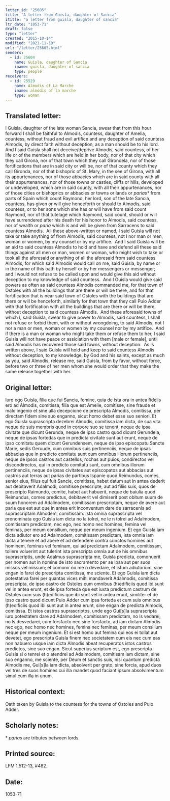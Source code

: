 ```yaml
---
letter_id: "25605"
title: "A letter from Guisla, daughter of Sancia"
ititle: "a letter from guisla, daughter of sancia"
ltr_date: "1053-71"
draft: false
type: "letter"
created: "2015-10-14"
modified: "2021-11-19"
url: "/letter/25605.html"
senders:
  - id: 25604
    name: Guisla, daughter of Sancia
    iname: guisla, daughter of sancia
    type: people
receivers:
  - id: 25529
    name: Almodis of La Marche
    iname: almodis of la marche
    type: woman
---
```

<h2> Translated letter:</h2><p>I Guisla, daughter of the late woman Sancia, swear that from this hour forward I shall be faithful to Almodis, countess, daughter of Amelia, countess, without fraud and evil artifice and any deception of said countess Almodis, by direct faith without deception, as a man should be to his lord.&nbsp; And I said Guisla shall not deceive/deprive Almodis, said countess, of her life or of the members which are held in her body, nor of that city which they call Girona, nor of that town which they call Girondela, nor of those fortifications that are in said city or will be, nor of that county which they call Gironda, nor of that bishopric of St. Mary, in the see of Girona, with all its appurtenances, nor of those abbacies which are in said county with all their appurtenances, nor of those towns or castles, cliffs or hills, developed or undeveloped, which are in said county, with all their appurtenances, nor of those cities or bishoprics or abbacies or towns or lands or <i>parias*</i> from parts of Spain which count Raymond, her lord, son of the late Sancia, countess, has given or will give henceforth or should to Almodis, said countess, or to her sons which she has or will have from said count Raymond, nor of that tutelage which Raymond, said count, should or will have surrendered after his death for his honor to Almodis, said countess, nor of wealth or <i>paria </i>which is and will be given from Sarracens to said countess Almodis.&nbsp; All these above-written or named, I said Guisla will not take or take anything of from Almodis, said countess, not I nor man or men, woman or women, by my counsel or by my artifice.&nbsp; And I said Guisla will be an aid to said countess Almodis to hold and have and defend all these said things against all men or man, women or woman, who might wish to take or took all the aforesaid or anything of all the aforesaid from said countess Almodis, for which said Almodis would call on me, said Guisla, by name or in the name of this oath by herself or by her messengers or messenger;&nbsp; and I would not refuse to be called upon and would give this aid without deception to my knowledge of said countess.&nbsp; And I Guisla would give said powers as often as said countess Almodis commanded me, for that town of Ostoles with all the buildings that are there or will be there, and for that fortification that is near said town of Ostoles with the buildings that are there or will be henceforth, similarly for that town that they call Puio Adder with that fortification with all the buildings that are there or will be there, without deception to said countess Almodis.&nbsp; And these aforesaid towns of which I, said Guisla, swear to give power to Almodis, said countess, I shall not refuse or forbid them, with or without wrongdoing, to said Almodis, not I nor a man or men, woman or women by my counsel nor by my artifice.&nbsp; And if there is a man or woman who might take them or refuse them to her, I said Guisla will not have peace or assiciation with them [male or female], until said Almodis has recovered those said towns, without deception.&nbsp; As is written above, I said Guisla will hold and keep to said countess Almodis without deception, to my knowledge, by God and his saints, except as much as you, said Almodis, release me, said Guisla, from by favor, without force, before two or three of her men whom she would order that they make the same release together with her.</p><h2 class="mt-4"> Original letter:</h2><p>Iuro ego Guisla, filia que fui Sancia, femine, quia de ista ora in antea fidelis ero ad Almodis, comitissa, filia que est Amelie, comitisse, sine fraude et malo ingenio et sine ulla decepcione de prescripta Almodis, comitissa, per directam fidem sine suo enganno, sicut homo debet esse suo seniori. Et ego Guisla suprascripta dezebrei Almodis, comitissa iam dicta, de sua vita neque de suis membris quod in corpore suo se tenent, neque de ipsa civitate que dicunt Gerunda, neque de ipso castro quod dicunt Gerundela, neque de ipsas fortedas que in predicta civitate sunt aut erunt, neque de ipso comitatu quem dicunt Gerundensem, neque de ipso episcopatu Sancte Marie, sedis Geruude, cum omnibus suis pertinenciis, neque de ipsas abbacias que in predicto comitatu sunt cum om­nibus illorum pertinenciis, neque de ipsos castros aut castellos, rochas aut puios, condirectos vel discondirectos, qui in predicto comitatu sunt, cum omnibus illorum pertinenciis, neque de ipsas civitates aut episcopatos aut abbacias aut castros aut terras aut parias de partibus Ispanie quod Reimundus, comes, senior eius, filius qui fuit Sancie, comitisse, habet datum aut in antea dederit aut debitaverit Adalmodi, comitisse prescripte, aut ad filiis suis, quos de prescripto Raimundo, comite, habet aut habuerit, neque de baiulia quod Reimundus, comes predictus, debitaverit vel dimiserit post obitum suum de suum honorem ad Adalinodem, comitissam prescriptam, neque de avere aut paria que est aut que in antea erit inconventum dare de sarracenis ad suprascriptam Almodem, comitissam. Ista omnia suprascripta vel prenominata ego Guisla iam dicta no la tolrei, ne le n tolrei ad Adalmodem, comitissam predictam, nec ego, nec homo nec homines, femina vel feminas, per meum consilium, neque per meum ingenium. Et ego Guisla iam dicta adiutor ero ad Adalmodem, comitissam predictam, ista omnia iam dicta a tenere et ad abere et ad defendere contra cunctos homines aut hominem, feminas vel feminam, qui ad predictam Adalmodem, comitissam, tollere voluerint aut tulerint ista prescripta omnia aut de his omnibus suprascriptis, unde Adalmus suprascripta me, Guisla predicta, comonuerit per nomen aut in nomine de isto sacramento per se ipsa aut per suos missos vel missum; et comonir no me n devedare, et istum adiutorium, sine engan lo farei de prescripta comitissa, me sciente. Et ego Guisla iam dicta potestativa farei per quantas vices mihi mandaverit Adalmodis, comitissa prescripta, de ipso castro de Ostoles cum omnibus (h)edificiis quod ibi sunt vel in antea erunt, et de ipsa forteda que est iuxta predictum castrum de Ostoles cum suis (h)edificiis que ibi sunt vel in antea erunt, similiter et de ipso castro quod dicunt Puio Adder cum ipsa forteda et cum suis omnibus (h)edificiis quod ibi sunt aut in antea erunt, sine engan de predicta Almodis, comitissa. Et istos castros suprascriptos, unde ego Gui[s]la suprascripta iuro potestatem dare ad Adalmodem, comitissam predictam, no ls vedarei, no ls desvedarei, cum forsfacto nec sine forsfacto, ad iam dictam Almodis nec ego, nec homo nec homines, femina nec feminas, per meum consilium neque per meum ingenium. Et si est homo aut femina qui eos ei tollat aut devetet, ego prescripta Guisla finem nec societatem cum eis nec cum eas non habuero usque iam dicta Almodis abeat recuperatos istos castros predictos, sine suo engan. Sicut superius scriptum est, ego prescripta Guisla si o tenrei et o atendrei ad Adalmodem, comitisam iam dictam, sine suo enganno, me sciente, per Deum et sanctis suis, nisi quantum predicta Almodis me, Gui[s]la iam dicta, absolverit per grato, sine forcia, apud duos vel tres de suos homines cui illa mandet quod faciant ipsum absolvimentum simul cum illa in unum.</p><h2 class="mt-4"> Historical context:</h2><p>Oath taken by Guisla to the countess for the towns of Ostoles and Puio Adder.</p><h2 class="mt-4"> Scholarly notes:</h2><p>* <em>parias</em> are tributes between lords.</p><h2 class="mt-4"> Printed source:</h2><p>LFM 1.512-13, #482.</p><h2 class="mt-4"> Date:</h2>1053-71